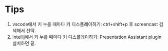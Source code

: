 # Tips
1. vscode에서 키 누를 때마다 키 디스플레이하기: ctrl+shift+p 후 screencast 검색해서 선택.
2. intellij에서 키 누를 때마다 키 디스플레이하기: Presentation Assistant plugin 설치하면 끝.
